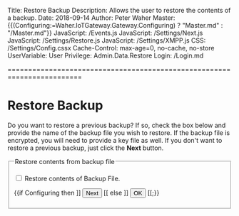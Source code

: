 ﻿Title: Restore Backup
Description: Allows the user to restore the contents of a backup.
Date: 2018-09-14
Author: Peter Waher
Master: {{(Configuring:=Waher.IoTGateway.Gateway.Configuring) ? "Master.md" : "/Master.md"}}
JavaScript: /Events.js
JavaScript: /Settings/Next.js
JavaScript: /Settings/Restore.js
JavaScript: /Settings/XMPP.js
CSS: /Settings/Config.cssx
Cache-Control: max-age=0, no-cache, no-store
UserVariable: User
Privilege: Admin.Data.Restore
Login: /Login.md

========================================================================

Restore Backup
===================

Do you want to restore a previous backup? If so, check the box below and provide the name of the backup file you wish to restore. If the backup file is
encrypted, you will need to provide a key file as well. If you don't want to restore a previous backup, just click the **Next** button.

<form>
<fieldset>
<legend>Restore contents from backup file</legend>

<p>
<input type="checkbox" name="RestoreBackup" id="RestoreBackup" onclick="ToggleRestoreBackup()"/>
<label for="RestoreBackup" title="If you want to restore the contents of a backup file, check this box.">Restore contents of Backup File.</label>
</p>

<div id="RestoreProperties" style="display:none">

<p>
<label for="BackupFile">Backup File:</label>  
<input id="BackupFile" name="BackupFile" type="file" title="Backup File to restore." accept="*/*" onchange="HideNext()"/>
</p>

<p>
<label for="KeyFile">Key File (if encrypted):</label>  
<input id="KeyFile" name="KeyFile" type="file" title="Key File to decrypt backup file." accept="*/*" onchange="HideNext()"/>
</p>

**Note**: By restoring the contents of a backup file, you may lose the contents of the current database. Check the following checkbox to replace any
existing data with the contents of the backup file. If not checked, the backup file will simply be verified

<p>
<input type="checkbox" name="OverwriteExisting" id="OverwriteExisting" onclick="ToggleOverwriteExisting()"/>
<label for="OverwriteExisting" title="If you want to replace existing data with the contents of the backup file, check this box.">Overwrite existing data.</label>
</p>

<p style="display:none">
<input type="checkbox" name="OnlySelectedCollections" id="OnlySelectedCollections" onclick="ToggleSelectedCollections()"/>
<label for="OnlySelectedCollections" title="If only selected collections are to be restored.">Only restore selected collections.</label>
</p>

<fieldset id="SelectedCollections" style="display:none">
<legend>Collections</legend>
<div id='Collections'>
{{foreach CollectionName in Waher.Persistence.Database.GetCollections().Result do ]]
<p>
<input type="checkbox" name="Collection_((CollectionName))" data-collection="((CollectionName))" id="Collection_((CollectionName))"/>
<label for="Collection_((CollectionName))" title="If checked, objects in collection ((CollectionName)) will be restored.">((CollectionName))</label>
</p>[[}}
</div>
</fieldset>

</div>

<p>
{{if Configuring then ]]
<button id='NextButton' type='button' onclick='Next()'>Next</button>
[[ else ]]
<button id='NextButton' type='button' onclick='Ok()'>OK</button>
[[;}}
<button id='RestoreButton' type='button' onclick='Restore()' style='display:none'>Verify</button>
</p>
</fieldset>

<fieldset id="RestorationStatus" style="display:none">
<legend>Status</legend>
<div id='Status'></div>
</fieldset>

</form>
